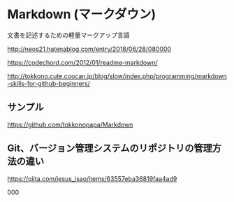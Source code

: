 Markdown (マークダウン) 
======================
文書を記述するための軽量マークアップ言語

http://neos21.hatenablog.com/entry/2018/06/28/080000

https://codechord.com/2012/01/readme-markdown/

http://tokkono.cute.coocan.jp/blog/slow/index.php/programming/markdown-skills-for-github-beginners/

サンプル
------
https://github.com/tokkonopapa/Markdown

Git、バージョン管理システムのリポジトリの管理方法の違い
------
https://qiita.com/jesus_isao/items/63557eba36819faa4ad9

000